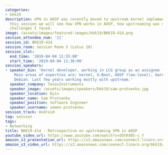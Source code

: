 ```yaml
---
categories:
- bkk19
description: VPN in AOSP was recently moved to upstream kernel implementation. In
  this session we will see how VPN works in AOSP, how upstreaming was done, and what
  challenges I faced.
image: /assets/images/featured-images/bkk19/BKK19-414.png
session_attendee_num: '11'
session_id: BKK19-414
session_room: Session Room 3 (Lotus 10)
session_slot:
  end_time: '2019-04-04 11:55:00'
  start_time: '2019-04-04 11:30:00'
session_speakers:
- speaker_bio: 'Kernel developer, working in LCG group as an assignee from TexasInstruments.
    Main areas of expertise are: kernel, U-Boot, AOSP (low-level), bare-metal firmwares,
    Debian. Last few years working mostly with upstream.'
  speaker_company: TexasInstruments
  speaker_image: /assets/images/speakers/bkk19/sam-protsenko.jpg
  speaker_location: Kyiv
  speaker_name: Sam Protsenko
  speaker_position: Software Engineer
  speaker_username: semen.protsenko
session_track: Android
tag: session
tags:
- Networking
title: BKK19-414 - Retrospective on upstreaming VPN in AOSP
youtube_video_url: https://www.youtube.com/watch?v=SOtK4DS-c_Y
amazon_s3_presentation_url: https://s3.amazonaws.com/connect.linaro.org/bkk19/presentations/bkk19-414.pdf
amazon_s3_video_url: https://s3.amazonaws.com/connect.linaro.org/bkk19/videos/bkk19-414.mp4
---
```

